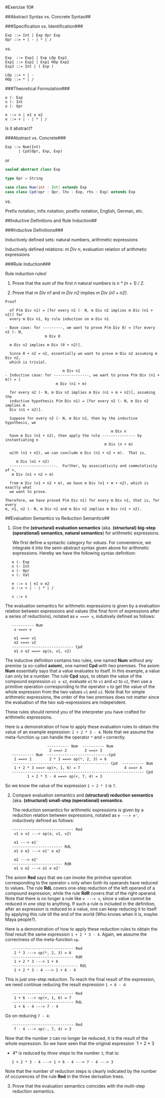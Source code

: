 #Exercise 10#

##Abstract Syntax vs. Concrete Syntax##

###Specification vs. Identification###

```
Exp ::= Int | Exp Opr Exp
Opr ::= + | - | * | /
```

vs.

```
Exp  ::= Exp1 | Exp LOp Exp1
Exp1 ::= Exp2 | Exp1 HOp Exp2
Exp2 ::= Int | ( Exp )

LOp ::= + | -
HOp ::= * | /
```

###Theoretical Formulation###

```
e (- Exp
n (- Int
o (- Opr

e ::= n | e1 o e2
o ::= + | - | * | /
```

Is it abstract?

###Abstract vs. Concrete###

```
Exp ::= Num(Int)
      | Cpd(Opr, Exp, Exp)
```

or

```scala
sealed abstract class Exp

type Opr = String

case class Num(int : Int) extends Exp
case class Cpd(opr : Opr, lhs : Exp, rhs : Exp) extends Exp
```

vs.

Prefix notation, infix notation, postfix notation, English, German, etc.

##Inductive Definitions and Rule Induction##

###Inductive Definitions###

Inductively defined sets: natural numbers, arithmetic expressions

Inductively defined relations: *m Div n*, evaluation relation of arithmetic
expressions

###Rule Induction###

Rule induction rules!

1. Prove that the sum of the first *n* natural numbers is _n \* (n + 1) / 2_.

2. Prove that *m Div n1* and *m Div n2* implies *m Div (n1 + n2)*.

```
Proof

  of P(m Div n1) = [for every n2 (- N, m Div n2 implies m Div (n1 + n2)] for
  every m Div n1, by rule induction on m Div n1

- Base case: for ---------, we want to prove P(m Div 0) = [for every n2 (- N,
                  m Div 0

  m Div n2 implies m Div (0 + n2)].

  Since 0 + n2 = n2, essentially we want to prove m Div n2 assuming m Div n2,
  which is trivial.

                          m Div n1
- Inductive case: for ----------------, we want to prove P(m Div (n1 + m)) = [
                       m Div (n1 + m)

  for every n2 (- N, m Div n2 implies m Div (n1 + m + n2)], assuming the
  inductive hypothesis P(m Div n1) = [for every n2 (- N, m Div n2 implies m
  Div (n1 + n2)].

  Suppose for every n2 (- N, m Div n2, then by the inductive hypothesis, we

                                                m Div n 
  have m Div (n1 + n2), then apply the rule --------------- by instantiating n
                                             m Div (n + m)

  with (n1 + n2), we can conclude m Div (n1 + n2 + m).  That is,

     m Div (n1 + n2)
  ---------------------.  Further, by associativity and commutativity of +,
   m Div (n1 + n2 + m)

  from m Div (n1 + n2 + m), we have m Div (n1 + m + n2), which is exactly what
  we want to prove.

Therefore, we have proved P(m Div n1) for every m Div n1, that is, for every
m, n1, n2 (- N, m Div n1 and m Div n2 implies m Div (n1 + n2).
```

##Evaluation Semantics vs Reduction Semantics##

1. Give the **(structural) evaluation semantics** (aka. **(structural)
   big-step (operational) semantics**, **natural semantics**) for arithmetic
   expressions.

   We first define a syntactic category for *values*.  For convenience, we
   integrate it into the semi-abstract syntax given above for arithmetic
   expressions.  Hereby we have the following syntax definition:

```
   e (- Exp
   n (- Int
   o (- Opr
   v (- Val
   
   e ::= v | e1 o e2
   o ::= + | - | * | /
   
   v ::= n
```

   The evaluation semantics for arithmetic expressions is given by a
   evaluation relation between expressions and values (the final form of
   expressions after a series of reductions), notated as `e ===> v`,
   indutively defined as follows:

```
   ---------- Num
    v ===> v
   
    e1 ===> v1
    e2 ===> v2
   ---------------------------- Cpd
    e1 o e2 ===> op(o, v1, v2)
```

   The inductive definition contains two rules, one named **Num** without any
   premise (a so-called **axiom**), one named **Cpd** with two premises.  The
   axiom **Num** essentially says that a value evaluates to itself.  In this
   example, a value can only be a number.  The rule **Cpd** says, to obtain
   the value of the compound expression `e1 o e2`, evaluate `e1` to `v1` and
   `e2` to `v2`, then use a primitive operation corresponding to the operator
   `o` to get the value of the whole expression from the two values `v1` and
   `v2`.  Note that for simple arithmetic expressions, the order of the two
   premises does not matter since the evaluation of the two sub-expressions
   are independent.

   These rules should remind you of the interpreter you have crafted for
   arithmetic expressions.

   Here is a demonstration of how to apply these evaluation rules to obtain
   the value of an example expression: `1 + 2 * 3 - 4`.  Note that we assume
   the meta-function `op` can handle the operator `*` and `+` correctly.

```
                   ---------- Num  ---------- Num
                    2 ===> 2        3 ===> 3
   ---------- Num  ----------------------------Cpd
    1 ===> 1        2 * 3 ===> op(*, 2, 3) = 6
   -------------------------------------------- Cpd  ---------- Num
    1 + 2 * 3 ===> op(+, 1, 6) = 7                    4 ===> 4
   ------------------------------------------------------------ Cpd
          1 + 2 * 3 - 4 ===> op(+, 7, 4) = 3
```

   So we know the value of the expression `1 + 2 * 3` is `7`.

2. Compare evaluation semantics and **(structural) reduction semantics** (aka.
   **(structural) small-step (operational) semantics**.

   The reduction semantics for arithmetic expressions is given by a reduction
   relation between expressions, notated as `e ---> e'`, inductively defined
   as follows:

```
   ---------------------------- Red
    v1 o v2 ---> op(o, v1, v2)

    e1 ---> e1'
   ----------------------- RdL
    e1 o e2 ---> e1' o e2
    
    e2 ---> e2'
   ----------------------- RdR
    e1 o e2 ---> e1 o e2'
```
 
   The axiom **Red** says that we can invoke the primitve operation
   corresponding to the operator `o` only when both its operands have reduced
   to values.  The rule **RdL** covers one-step reduction of the left operand
   of a compound expression, while the rule **RdR** covers that of the right
   operand.  Note that there is no longer a rule like `v ---> v`, since a
   value cannot be reduced in *one step* to anything.  If such a rule is
   included in the definition, after an expression is reduced to a value, one
   can keep reducing it to itself by applying this rule till the end of the
   world (Who knows when it is, maybe Maya people?).
 
   Here is a demonstration of how to apply these reduction rules to obtain the
   final result the same expression `1 + 2 * 3 - 4`.  Again, we assume the
   correctness of the meta-function `op`.
 
```
   ---------------------------- Red
    2 * 3 ---> op(*, 2, 3) = 6
   ---------------------------- RdR
    1 + 2 * 3 ---> 1 + 6
   ------------------------------ RdL
    1 + 2 * 3 - 4 ---> 1 + 6 - 4
```
 
   This is just one-step reduction.  To reach the final result of the
   expression, we need continue reducing the result expression `1 + 6 - 4`:
 
```
   ---------------------------- Red
    1 + 6 ---> op(+, 1, 6) = 7
   ---------------------------- RdL
    1 + 6 - 4 ---> 7 - 4
```
 
   Go on reducing `7 - 4`:
 
```
   ---------------------------- Red
    7 - 4 ---> op(-, 7, 4) = 3
```
 
   Now that the number `3` can no longer be reduced, it is the result of the
   whole expression.  So we have seen that the original expression `1 + 2 * 3
   - 4* is reduced by *three* steps to the number `3`, that is:

```
   1 + 2 * 3 - 4 ---> 1 + 6 - 4 ---> 7 - 4 ---> 3
```
 
   Note that the number of reduction steps is clearly indicated by the number
   of occurences of the rule **Red** in the three derivation trees.

3. Prove that the evaluation semantics coincides with the multi-step reduction
   semantics.

